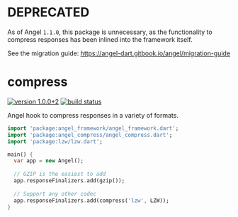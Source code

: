 # DEPRECATED
As of Angel `1.1.0`, this package is unnecessary, as the functionality to compress responses has been inlined into the framework itself.

See the migration guide:
https://angel-dart.gitbook.io/angel/migration-guide

# compress

[![version 1.0.0+2](https://img.shields.io/badge/pub-v1.0.0+2-brightgreen.svg)](https://pub.dartlang.org/packages/angel_compress)
[![build status](https://travis-ci.org/angel-dart/compress.svg)](https://travis-ci.org/angel-dart/compress)

Angel hook to compress responses in a variety of formats.

```dart
import 'package:angel_framework/angel_framework.dart';
import 'package:angel_compress/angel_compress.dart';
import 'package:lzw/lzw.dart';

main() {
  var app = new Angel();
  
  // GZIP is the easiest to add
  app.responseFinalizers.add(gzip());
  
  // Support any other codec
  app.responseFinalizers.add(compress('lzw', LZW));
}
```
